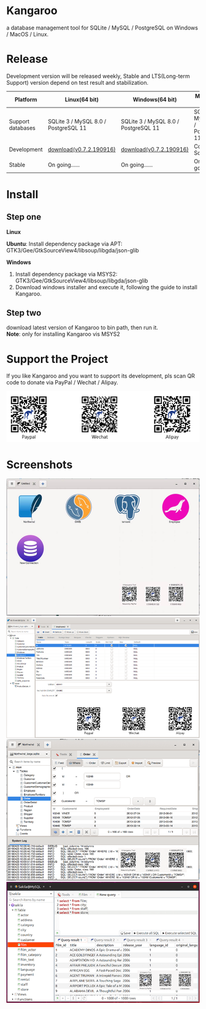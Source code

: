 # Kangaroo
a database management tool for SQLite / MySQL / PostgreSQL on Windows / MacOS / Linux.

# Release
Development version will be released weekly, Stable and LTS(Long-term Support) version depend on test result and stabilization.

| Platform            | Linux(64 bit) 	                   | Windows(64 bit)       	            | MacOS(64 bit) 	                 |
|---------------------|------------------------------------|------------------------------------|------------------------------------|
| Support databases   | SQLite 3 / MySQL 8.0 / PostgreSQL 11   | SQLite 3 / MySQL 8.0 / PostgreSQL 11   | SQLite 3 / MySQL 8.0 / PostgreSQL 11   |
| Development         | [download(v0.7.2.190916)](https://dbkangaroo.github.io/download/)  | [download(v0.7.2.190916)](https://dbkangaroo.github.io/download/)  | Comming Soon!           |
| Stable              | On going......                     | On going......                     | On going......                     |


# Install
## Step one
__Linux__

__Ubuntu__: Install dependency package via APT: GTK3/Gee/GtkSourceView4/libsoup/libgda/json-glib


__Windows__
1. Install dependency package via MSYS2: GTK3/Gee/GtkSourceView4/libsoup/libgda/json-glib
2. Download windows installer and execute it, following the guide to install Kangaroo.

## Step two
download latest version of Kangaroo to bin path, then run it.<br/>
__Note__: only for installing Kangaroo vis MSYS2


# Support the Project
If you like Kangaroo and you want to support its development, pls scan QR code to donate via PayPal / Wechat / Alipay.

![Support project](./images/pay_wide.png)

# Screenshots
![Start page](./images/kangaroo-01.jpg)
![Table designer](./images/kangaroo-04.png)
![Open table](./images/kangaroo-02.png)
![Query data](./images/kangaroo-03.png)
